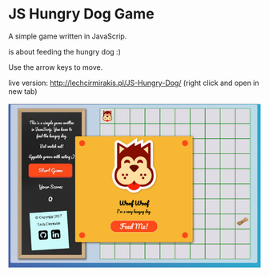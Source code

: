 # JS Hungry Dog Game

A simple game written in JavaScrip.

is about feeding the hungry dog :)

Use the arrow keys to move.

live version: http://lechcirmirakis.pl/JS-Hungry-Dog/ (right click and open in new tab)


![alt text](https://github.com/lechcirmirakis/JS-Hungry-Dog-Game-/blob/master/images/screen.jpg)




